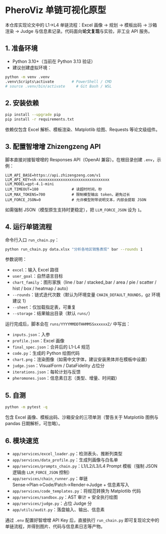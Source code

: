 # PheroViz 单链可视化原型

本仓库实现论文中的 L1→L4 单链流程：Excel 画像 → 规划 → 模板出码 → 沙箱渲染 → Judge 与信息素记录。代码面向**论文复现**与实验，非工业 API 服务。

## 1. 准备环境

- Python 3.10+（当前在 Python 3.13 验证）
- 建议创建虚拟环境：

```bash
python -m venv .venv
.venv\Scripts\activate        # PowerShell / CMD
# source .venv/bin/activate     # Git Bash / WSL
```

## 2. 安装依赖

```bash
pip install --upgrade pip
pip install -r requirements.txt
```

依赖仅包含 Excel 解析、模板渲染、Matplotlib 绘图、Requests 等论文级组件。

## 3. 配置智增增 Zhizengzeng API

脚本直接对接智增增的 Responses API（OpenAI 兼容）。在根目录创建 `.env`，示例：

```
LLM_API_BASE=https://api.zhizengzeng.com/v1
LLM_API_KEY=sk-xxxxxxxxxxxxxxxxxxxxxxxxxxxxxxxx
LLM_MODEL=gpt-4.1-mini
LLM_TIMEOUT=180               # 读超时时间，秒
LLM_MAX_TOKENS=700            # 限制模型输出 token，避免过长
LLM_FORCE_JSON=0              # 允许模型附带说明文本，内部会提取 JSON
```

如需强制 JSON（模型原生支持时更稳定），把 `LLM_FORCE_JSON` 设为 `1`。

## 4. 运行单链流程

命令行入口 `run_chain.py`：

```bash
python run_chain.py data.xlsx "分析各地区销售表现" bar --rounds 1
```

参数说明：

- `excel`：输入 Excel 路径
- `user_goal`：自然语言目标
- `chart_family`：图形家族（line / bar / stacked_bar / area / pie / scatter / hist / box / heatmap / auto）
- `--rounds`：链式迭代次数（默认为环境变量 `CHAIN_DEFAULT_ROUNDS`，gz 环境建议 1）
- `--sheet`：仅加载指定表，可重复
- `--storage`：结果输出目录（默认 `runs/`）

运行完成后，脚本会在 `runs/YYYYMMDDTHHMMSSxxxxxxZ/` 中写出：

- `inputs.json`：入参
- `profile.json`：Excel 画像
- `final_spec.json`：合并后的 L1-L4 规范
- `code.py`：生成的 Python 绘图代码
- `chart.png`：渲染图像（如需中文字体，建议安装黑体并在模板中设置）
- `judge.json`：VisualForm / DataFidelity 占位分
- `iterations.json`：每轮计划与反馈
- `pheromones.json`：信息素日志（类型、增量、时间戳）

## 5. 自测

```bash
python -m pytest -q
```

包含 Excel 画像、模板出码、沙箱安全的三项单测（警告关于 Matplotlib 图例与 pandas 日期解析，可忽略）。

## 6. 模块速览

- `app/services/excel_loader.py`：检测表头、推断列类型
- `app/services/data_profile.py`：生成列画像与白名单
- `app/services/prompts_chain.py`：L1/L2/L3/L4 Prompt 模板（强制 JSON 逻辑由 `LLM_FORCE_JSON` 控制）
- `app/services/chain_runner.py`：单链 Sense→Plan→Code/Patch→Render→Judge + 信息素写入
- `app/services/code_templates.py`：将规范转换为 Matplotlib 代码
- `app/services/sandbox.py`：AST 审计 + 安全执行绘图
- `app/services/judge.py`：占位 Judge 分
- `app/utils/audit.py`：落盘输入、输出、信息素

通过 `.env` 配置好智增增 API Key 后，直接执行 `run_chain.py` 即可复现论文中的单链流程，并得到图片、代码与信息素日志等产物。
